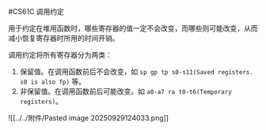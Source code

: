 #CS61C 
调用约定

用于约定在堆用函数时，哪些寄存器的值一定不会改变，而哪些则可能改变，从而减小恢复寄存器时所用的时间开销。

调用约定将所有寄存器分为两类：
1. 保留值。在调用函数前后不会改变，如 `sp gp tp s0-s11(Saved registers. s0 is also fp)` 等。
2. 非保留值。在调用函数前后可能改变。如 `a0-a7 ra t0-t6(Temporary registers)`。

![[../../附件/Pasted image 20250929124033.png]]
